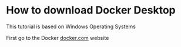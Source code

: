 # How to download Docker Desktop

This tutorial is based on Windows Operating Systems

First go to the Docker [docker.com](https://www.docker.com/) website
